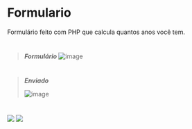 # Formulario
 Formulário feito com PHP que calcula quantos anos você tem.

#
>__*Formulário*__
![image](https://user-images.githubusercontent.com/92181116/138375980-a6cfe3a9-8991-486a-b97f-0104bf54ada5.png)
#
>__*Enviado*__
>
>![image](https://user-images.githubusercontent.com/92181116/138376096-2bede17e-867b-40e0-8609-77ef508a7c6c.png)
#
<a href="https://github.com/Patricia-Bandeira" target="_blank"><img src="https://img.shields.io/badge/GitHub-100000?style=for-the-badge&logo=github&logoColor=white" target="_blank"></a> 
<a href = "mailto:patriciabandeira.2611@gmail.com"><img src="https://img.shields.io/badge/-Gmail-%23333?style=for-the-badge&logo=gmail&logoColor=white" target="_blank"></a>


